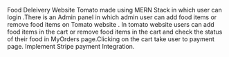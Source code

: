 Food Deleivery Website Tomato made using MERN Stack in which user can login .There is an Admin panel in which admin user can add food items or remove food items on Tomato website . In tomato website users can add food items in the cart or remove food items in the cart and check the status of their food in MyOrders page.Clicking on the cart take user to payment page. Implement Stripe payment Integration.
